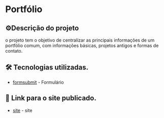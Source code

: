 # Portfólio
## ⚙️Descrição do projeto 
o projeto tem o objetivo de centralizar as principais informações de um portfólio comum, com informações básicas, projetos antigos e formas de contato.
## 🛠️ Tecnologias utilizadas. 
* [formsubmit](https://formsubmit.co/) - Formulário
## 📌  Link para o site publicado.
* [site](https://nycolle-1.github.io/atividade3portifolio/) - site
